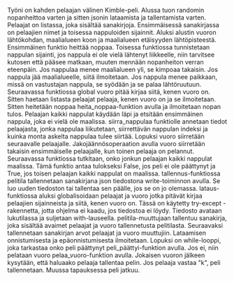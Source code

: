 Työni on kahden pelaajan välinen Kimble-peli. Alussa tuon randomin nopanheittoa varten ja sitten jsonin lataamista ja tallentamista varten. Pelaajat on listassa, joka sisältää sanakirjoja. Ensimmäisessä sanakirjassa on pelaajien nimet ja toisessa nappuloiden sijainnit. Aluksi alustin vuoron lähtökohdan, maalialueen koon ja maalialueen etäisyyden lähtöpisteestä. Ensimmäinen funktio heittää noppaa. Toisessa funktiossa tunnistetaan nappulan sijainti, jos nappula ei ole vielä lähtenyt liikkeelle, niin tarvitsee kutosen että pääsee matkaan, muuten mennään nopanheiton verran eteenpäin. Jos nappulaa menee maalialueen yli, se kimpoaa takaisin. Jos nappula jää maalialueelle, siitä ilmoitetaan. Jos nappula menee paikkaan, missä on vastustajan nappula, se syödään ja se palaa lähtöruutuun. Seuraavassa funktiossa global vuoro pitää kirjaa siitä, kenen vuoro on. Sitten haetaan listasta pelaajat pelaaja, kenen vuoro on ja se ilmoitetaan. Sitten heitetään noppaa heita_noppaa-funktion avulla ja ilmoitetaan nopan tulos. Pelaajan kaikki nappulat käydään läpi ja etsitään ensimmäinen nappula, joka ei vielä ole maalissa. siirra_nappulaa funktiolle annetaan tiedot pelaajasta, jonka nappulaa liikutetaan, siirrettävän nappulan indeksi ja kuinka monta askelta nappulaa tulee siirtää. Lopuksi vuoro siirretään seuraavalle pelaajalle. Jakojäännösoperaation avulla vuoro siirretään takaisin ensimmäiselle pelaajalle, kun toinen pelaaja on pelannut. Seuraavassa funktiossa tutkitaan, onko jonkun pelaajan kaikki nappulat maalissa. Tämä funktio antaa tulokseksi False, jos peli ei ole päättynyt ja True, jos toisen pelaajan kaikki nappulat on maalissa. tallennus-funktiossa pelitila tallennetaan sanakirjana json tiedostona write-toiminnon avulla. Se luo uuden tiedoston tai tallentaa sen päälle, jos se on jo olemassa. lataus-funktiossa aluksi globalisoidaan pelaajat ja vuoro jotka pitävät kirjaa pelaajien sijainneista ja siitä, kenen vuoro on. Tässä on käytetty try-except -rakennetta, jotta ohjelma ei kaadu, jos tiedostoa ei löydy. Tiedosto avataan lukutilassa ja suljetaan with-lauseella. pelitila-muuttujaan tallentuu sanakirja, joka sisältää avaimet pelaajat ja vuoro tallennetusta pelitilasta. Seuraavaksi tallennetaan sanakirjan arvot pelaajat ja vuoro muuttujiin. Lataamisen onnistumisesta ja epäonnistumisesta ilmoitetaan. Lopuksi on while-looppi, joka tarkastaa onko peli päättynyt peli_päättyi-funktion avulla. Jos ei, niin pelataan vuoro pelaa_vuoro-funktion avulla. Jokaisen vuoron jälkeen kysytään, että haluaako pelaaja tallentaa pelin. Jos pelaaja vastaa "k", peli tallennetaan. Muussa tapauksessa peli jatkuu.

